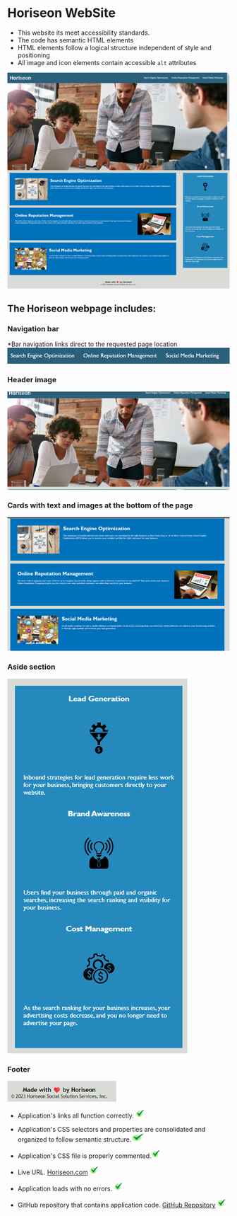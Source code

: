 # Horiseon WebSite

* This website its meet accessibility standards.
* The code has semantic HTML elements 
* HTML elements follow a logical structure independent of style and positioning
* All image and icon elements contain accessible `alt` attributes

![](./assets/images/website.png)

## The Horiseon webpage includes:  
### Navigation bar
*Bar navigation links direct to the requested page location
![](./assets/images/navbar.png)

### Header image
![](./assets/images/header_image.png)

### Cards with text and images at the bottom of the page
![](./assets/images/cards.png)

### Aside section
![](./assets/images/aside_section.png)

### Footer
![](./assets/images/footer.png)


* Application's links all function correctly. <img loading="lazy" src="./assets/images/check-mark.png" width="20" height="20"/>

* Application's CSS selectors and properties are consolidated and organized to follow semantic structure.<img loading="lazy" src="./assets/images/check-mark.png" width="30" height="20"/>

* Application's CSS file is properly commented.<img loading="lazy" src="./assets/images/check-mark.png" width="20" height="20"/>

* Live URL. [Horiseon.com](https://ramonsaguini.github.io/horiseon/) <img loading="lazy" src="./assets/images/check-mark.png" width="20" height="20"/>

* Application loads with no errors. <img loading="lazy" src="./assets/images/check-mark.png" width="20" height="20"/>

* GitHub repository that contains application code. [GitHub Repository](https://github.com/ramonsaguini/horiseon) <img loading="lazy" src="./assets/images/check-mark.png" width="20" height="20"/>

